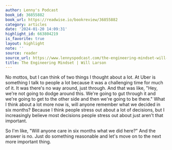 ```yaml
---
author: Lenny's Podcast
book_id: 36855882
book_url: https://readwise.io/bookreview/36855882
category: articles
date: '2024-01-20 14:09:31'
highlight_id: 663804219
is_favorite: true
layout: highlight
note: ''
source: reader
source_url: https://www.lennyspodcast.com/the-engineering-mindset-will-larson-carta-stripe-uber-calm-digg/
title: The Engineering Mindset | Will Larson
---
```


No mottos, but I can think of two things I thought about a lot. At Uber is something I talk to people a lot because it was a challenging time for much of it. It was there's no way around, just through. And that was like, "Hey, we're not going to dodge around this. We're going to gut through it and we're going to get to the other side and then we're going to be there." What I think about a lot more now is, will anyone remember what we decided in six months? Because I think people stress out about a lot of decisions, but I increasingly believe most decisions people stress out about just aren't that important.

So I'm like, "Will anyone care in six months what we did here?" And the answer is no. Just do something reasonable and let's move on to the next more important thing.